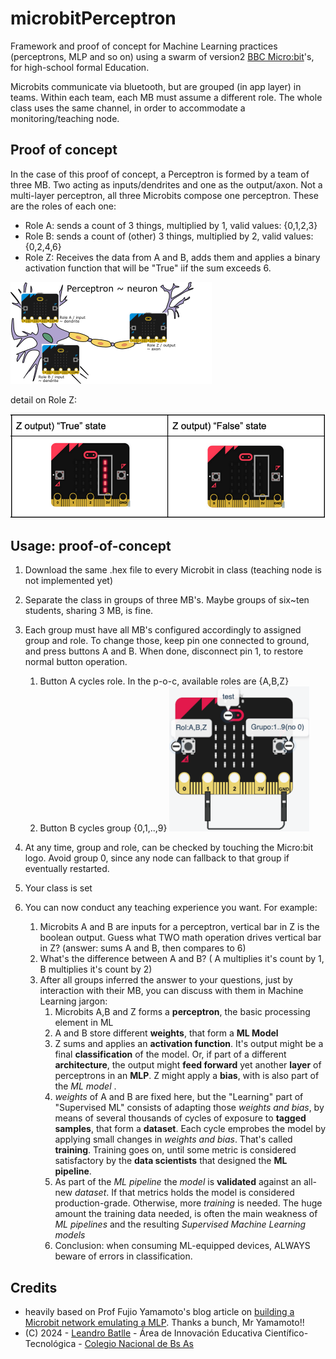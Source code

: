 # microbitPerceptron


Framework and proof of concept for Machine Learning practices (perceptrons, MLP and so on) using a swarm of version2 [BBC Micro:bit](https://python.microbit.org/)'s, for high-school formal Education.

Microbits communicate via bluetooth, but are grouped (in app layer) in teams. Within each team, each MB must  assume a different role.  The whole class uses the same channel, in order to accommodate a monitoring/teaching node.


## Proof of concept


In the case of this proof of concept, a Perceptron is formed by a team of three MB. Two acting as inputs/dendrites and one as the output/axon. Not a multi-layer perceptron, all three Microbits compose one perceptron. These are the roles of each one:

- Role A: sends a count of 3 things, multiplied by 1, valid values: {0,1,2,3}
- Role B: sends a count of (other) 3 things, multiplied by 2, valid values: {0,2,4,6}
- Role Z: Receives the data from A and B, adds them and applies a binary activation function that will be "True" iif the sum exceeds 6.


![](README.d/mbperceptron.png)

detail on Role Z:

![](README.d/z_binary_output.png)


## Usage:  proof-of-concept 

1. Download the same .hex file to every Microbit in class (teaching node is not implemented yet)
2. Separate the class in groups of three MB's. Maybe groups of six~ten students, sharing 3 MB, is fine.
3. Each group must have all MB's configured accordingly to assigned group and role. To change those, keep pin one  connected to ground, and press buttons A and B. When done, disconnect pin 1, to restore normal button operation.
   1. Button A cycles role. In the p-o-c, available roles are {A,B,Z}
   2. Button B cycles group {0,1,..,9}
      ![](README.d/config_role_group.png)      
      
1. At any time,  group and role, can be checked by touching the Micro:bit logo. Avoid group 0, since any node can fallback to that group if eventually restarted.
2. Your class is set
3. You can now conduct any teaching experience you want. For example:
   1. Microbits A and B are inputs for a perceptron, vertical bar in Z is the boolean output. Guess what TWO math operation drives vertical bar in Z? (answer: sums A and B, then compares to 6)
   2. What's the difference between A and B? ( A multiplies it's count by 1, B multiplies it's count by 2)
   3. After all groups inferred the answer to your questions, just by interaction with their MB, you can discuss with them in Machine Learning jargon:
      1. Microbits A,B and Z forms a **perceptron**, the basic processing element in ML
      2. A and B store different **weights**,  that form a **ML Model**
      3. Z sums and applies an **activation function**. It's output might be a final **classification** of the model. Or, if part of a different **architecture**, the output might  **feed forward**  yet another **layer** of perceptrons in an **MLP**. Z might apply a **bias**, with is also part of the *ML model* . 
      4. *weights* of A and B are fixed here, but the "Learning" part of "Supervised ML" consists of adapting those *weights and bias*, by means of several thousands of cycles of exposure to  **tagged samples**, that form a **dataset**. Each cycle emprobes the model by applying small changes in *weights and bias*. That's called **training**. Training goes on, until some metric is considered satisfactory by the **data scientists** that designed the **ML pipeline**.
      5. As part of the *ML pipeline* the *model* is **validated** against an all-new *dataset*. If that metrics holds the model is considered production-grade. Otherwise, more *training* is needed. The huge  amount the training data needed, is often the main weakness of *ML pipelines* and the resulting *Supervised Machine Learning models*
      6. Conclusion: when consuming ML-equipped devices, ALWAYS beware of errors in classification.



## Credits

- heavily based on Prof Fujio Yamamoto's blog article on [building a Microbit network emulating a MLP](https://sparse-dense.blogspot.com/2018/06/microbittwo-layer-perceptronxor.html). Thanks a bunch, Mr Yamamoto!!
- (C) 2024 - [Leandro Batlle](https://www.linkedin.com/in/lean-b/) - Área de Innovación Educativa Científico-Tecnológica - [Colegio Nacional de Bs As](https://www.cnba.uba.ar)

